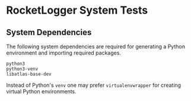 # RocketLogger System Tests


## System Dependencies

The following system dependencies are required for generating a Python
environment and importing required packages.
```
python3
python3-venv
libatlas-base-dev
```
Instead of Python's `venv` one may prefer `virtualenvwrapper` for creating
virtual Python environments.
